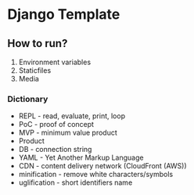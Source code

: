 # Django Template

## How to run?
1. Environment variables
2. Staticfiles 
3. Media

### Dictionary

- REPL - read, evaluate, print, loop
- PoC - proof of concept
- MVP - minimum value product
- Product
- DB - connection string
- YAML - Yet Another Markup Language
- CDN - content delivery network (CloudFront (AWS))
- minification - remove white characters/symbols
- uglification - short identifiers name
